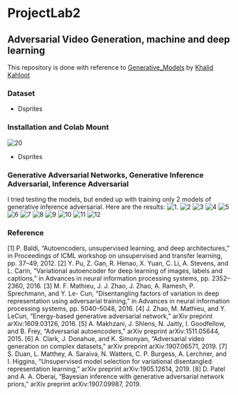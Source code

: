 # ProjectLab2
## Adversarial Video Generation, machine and deep learning
This repository is done with reference to [Generative_Models](https://github.com/kkahloots/Generative_Models) by [Khalid Kahloot](https://github.com/kkahloots/)

### Dataset
* Dsprites
### Installation and Colab Mount
![20](https://github.com/AssetBekov/ProjectLab2/blob/master/Images/20.png)
* Dsprites
### Generative Adversarial Networks, Generative Inference Adversarial, Inference Adversarial

I tried testing the models, but ended up with training only 2 models of generative inference adversarial. Here are the results: 
![1](https://github.com/AssetBekov/ProjectLab2/blob/master/Images/1.png).
![2](https://github.com/AssetBekov/ProjectLab2/blob/master/Images/2.png)
![3](https://github.com/AssetBekov/ProjectLab2/blob/master/Images/3.png)
![4](https://github.com/AssetBekov/ProjectLab2/blob/master/Images/4.png)
![5](https://github.com/AssetBekov/ProjectLab2/blob/master/Images/5.png)
![6](https://github.com/AssetBekov/ProjectLab2/blob/master/Images/6.png)
![7](https://github.com/AssetBekov/ProjectLab2/blob/master/Images/7.png)
![8](https://github.com/AssetBekov/ProjectLab2/blob/master/Images/8.png)
![9](https://github.com/AssetBekov/ProjectLab2/blob/master/Images/9.png)
![10](https://github.com/AssetBekov/ProjectLab2/blob/master/Images/10.png)
![11](https://github.com/AssetBekov/ProjectLab2/blob/master/Images/11.png)
![12](https://github.com/AssetBekov/ProjectLab2/blob/master/Images/12.png)

### Reference
[1] P. Baldi, “Autoencoders, unsupervised learning, and deep architectures,”
in Proceedings of ICML workshop on unsupervised and transfer learning,
pp. 37–49, 2012.
[2] Y. Pu, Z. Gan, R. Henao, X. Yuan, C. Li, A. Stevens, and L. Carin, “Variational
autoencoder for deep learning of images, labels and captions,” in
Advances in neural information processing systems, pp. 2352–2360, 2016.
[3] M. F. Mathieu, J. J. Zhao, J. Zhao, A. Ramesh, P. Sprechmann, and Y. Le-
Cun, “Disentangling factors of variation in deep representation using adversarial
training,” in Advances in neural information processing systems,
pp. 5040–5048, 2016.
[4] J. Zhao, M. Mathieu, and Y. LeCun, “Energy-based generative adversarial
network,” arXiv preprint arXiv:1609.03126, 2016.
[5] A. Makhzani, J. Shlens, N. Jaitly, I. Goodfellow, and B. Frey, “Adversarial
autoencoders,” arXiv preprint arXiv:1511.05644, 2015.
[6] A. Clark, J. Donahue, and K. Simonyan, “Adversarial video generation on
complex datasets,” arXiv preprint arXiv:1907.06571, 2019.
[7] S. Duan, L. Matthey, A. Saraiva, N. Watters, C. P. Burgess, A. Lerchner,
and I. Higgins, “Unsupervised model selection for variational disentangled
representation learning,” arXiv preprint arXiv:1905.12614, 2019.
[8] D. Patel and A. A. Oberai, “Bayesian inference with generative adversarial
network priors,” arXiv preprint arXiv:1907.09987, 2019.
